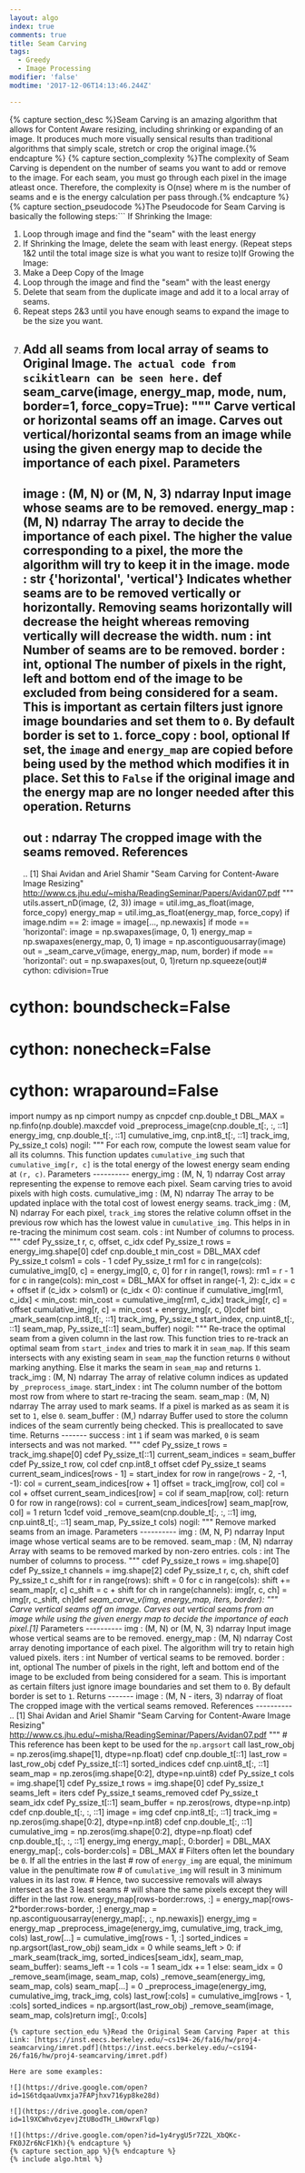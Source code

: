 ```yaml
---
layout: algo
index: true
comments: true
title: Seam Carving
tags:
  - Greedy
  - Image Processing
modifier: 'false'
modtime: '2017-12-06T14:13:46.244Z'

---
```

{% capture section_desc %}Seam Carving is an amazing algorithm that allows for Content Aware resizing, including shrinking or expanding of an image. It produces much more visually sensical results than traditional algorithms that simply scale, stretch or crop the original image.{% endcapture %}
{% capture section_complexity %}The complexity of Seam Carving is dependent on the number of seams you want to add or remove to the image. For each seam, you must go through each pixel in the image atleast once. Therefore, the complexity is O(n*s*e) where m is the number of seams and e is the energy calculation per pass through.{% endcapture %}
{% capture section_pseudocode %}The Pseudocode for Seam Carving is basically the following steps:```
If Shrinking the Image:
1) Loop through image and find the "seam" with the least energy
2) If Shrinking the Image, delete the seam with least energy. (Repeat steps 1&2 until the total image size is what you want to resize to)If Growing the Image:
1) Make a Deep Copy of the Image
2) Loop through the image and find the "seam" with the least energy
3) Delete that seam from the duplicate image and add it to  a local array of seams.
4) Repeat steps 2&3 until you have enough seams to expand the image to be the size you want.
5) Add all seams from local array of seams to Original Image.
```The actual code from scikitlearn can be seen here.```
def seam_carve(image, energy_map, mode, num, border=1, force_copy=True):
    """ Carve vertical or horizontal seams off an image.
    Carves out vertical/horizontal seams from an image while using the given
    energy map to decide the importance of each pixel.
    Parameters
    ----------
    image : (M, N) or (M, N, 3) ndarray
        Input image whose seams are to be removed.
    energy_map : (M, N) ndarray
        The array to decide the importance of each pixel. The higher
        the value corresponding to a pixel, the more the algorithm will try
        to keep it in the image.
    mode : str {'horizontal', 'vertical'}
        Indicates whether seams are to be removed vertically or horizontally.
        Removing seams horizontally will decrease the height whereas removing
        vertically will decrease the width.
    num : int
        Number of seams are to be removed.
    border : int, optional
        The number of pixels in the right, left and bottom end of the image
        to be excluded from being considered for a seam. This is important as
        certain filters just ignore image boundaries and set them to `0`.
        By default border is set to `1`.
    force_copy : bool, optional
        If set, the `image` and `energy_map` are copied before being used by
        the method which modifies it in place. Set this to `False` if the
        original image and the energy map are no longer needed after
        this operation.
    Returns
    -------
    out : ndarray
        The cropped image with the seams removed.
    References
    ----------
    .. [1] Shai Avidan and Ariel Shamir
           "Seam Carving for Content-Aware Image Resizing"
           http://www.cs.jhu.edu/~misha/ReadingSeminar/Papers/Avidan07.pdf
    """    utils.assert_nD(image, (2, 3))
    image = util.img_as_float(image, force_copy)
    energy_map = util.img_as_float(energy_map, force_copy)    if image.ndim == 2:
        image = image[..., np.newaxis]    if mode == 'horizontal':
        image = np.swapaxes(image, 0, 1)
        energy_map = np.swapaxes(energy_map, 0, 1)    image = np.ascontiguousarray(image)
    out = _seam_carve_v(image, energy_map, num, border)    if mode == 'horizontal':
        out = np.swapaxes(out, 0, 1)return np.squeeze(out)# cython: cdivision=True
# cython: boundscheck=False
# cython: nonecheck=False
# cython: wraparound=False
import numpy as np
cimport numpy as cnpcdef cnp.double_t DBL_MAX = np.finfo(np.double).maxcdef void _preprocess_image(cnp.double_t[:, :, ::1] energy_img,
                            cnp.double_t[:, ::1] cumulative_img,
                            cnp.int8_t[:, ::1] track_img,
                            Py_ssize_t cols) nogil:
    """ For each row, compute the lowest seam value for all its columns.
    This function updates `cumulative_img` such that `cumulative_img[r, c]`
    is the total energy of the lowest energy seam ending at `(r, c)`.
    Parameters
    ----------
    energy_img : (M, N, 1) ndarray
        Cost array representing the expense to remove each pixel. Seam carving
        tries to avoid pixels with high costs.
    cumulative_img : (M, N) ndarray
        The array to be updated inplace with the total cost of lowest energy
        seams.
    track_img : (M, N) ndarray
        For each pixel, `track_img` stores the relative column offset in
        the previous row which has the lowest value in `cumulative_img`. This
        helps in in re-tracing the minimum cost seam.
    cols : int
        Number of columns to process.
    """    cdef Py_ssize_t r, c, offset, c_idx
    cdef Py_ssize_t rows = energy_img.shape[0]
    cdef cnp.double_t min_cost = DBL_MAX
    cdef Py_ssize_t colsm1 = cols - 1
    cdef Py_ssize_t rm1    for c in range(cols):
        cumulative_img[0, c] = energy_img[0, c, 0]    for r in range(1, rows):
        rm1 = r - 1
        for c in range(cols):
            min_cost = DBL_MAX
            for offset in range(-1, 2):                c_idx = c + offset
                if (c_idx > colsm1) or (c_idx < 0):
                    continue                if cumulative_img[rm1, c_idx] < min_cost:
                    min_cost = cumulative_img[rm1, c_idx]
                    track_img[r, c] = offset            cumulative_img[r, c] = min_cost + energy_img[r, c, 0]cdef bint _mark_seam(cnp.int8_t[:, ::1] track_img,
                     Py_ssize_t start_index,
                     cnp.uint8_t[:, ::1] seam_map,
                     Py_ssize_t[::1] seam_buffer) nogil:    """ Re-trace the optimal seam from a given column in the last row.
    This function tries to re-track an optimal seam from `start_index` and
    tries to mark it in `seam_map`. If this seam intersects with any existing
    seam in `seam_map` the function returns `0` without marking anything. Else
    it marks the seam in `seam_map` and returns `1`.
    track_img : (M, N) ndarray
       The array of relative column indices as updated by `_preprocess_image`.
    start_index : int
       The column number of the bottom most row from where to start re-tracing
       the seam.
    seam_map : (M, N) ndarray
        The array used to mark seams. If a pixel is marked as as seam it is set
        to `1`, else `0`.
    seam_buffer : (M,) ndarray
        Buffer used to store the column indices of the seam currently being
        checked. This is preallocated to save time.
    Returns
    -------
    success : int
        `1` if seam was marked, `0` is seam intersects and was not marked.
    """
    cdef Py_ssize_t rows = track_img.shape[0]
    cdef Py_ssize_t[::1] current_seam_indices = seam_buffer
    cdef Py_ssize_t row, col
    cdef cnp.int8_t offset
    cdef Py_ssize_t seams    current_seam_indices[rows - 1] = start_index
    for row in range(rows - 2, -1, -1):
        col = current_seam_indices[row + 1]
        offset = track_img[row, col]
        col = col + offset
        current_seam_indices[row] = col        if seam_map[row, col]:
            return 0    for row in range(rows):
        col = current_seam_indices[row]
        seam_map[row, col] = 1    return 1cdef void _remove_seam(cnp.double_t[:, :, ::1] img,
                       cnp.uint8_t[:, ::1] seam_map, Py_ssize_t cols) nogil:
    """ Remove marked seams from an image.
    Parameters
    ----------
    img : (M, N, P) ndarray
        Input image whose vertical seams are to be removed.
    seam_map : (M, N) ndarray
        Array with seams to be removed marked by non-zero entries.
    cols : int
        The number of columns to process.
    """
    cdef Py_ssize_t rows = img.shape[0]
    cdef Py_ssize_t channels = img.shape[2]
    cdef Py_ssize_t r, c, ch, shift
    cdef Py_ssize_t c_shift    for r in range(rows):
        shift = 0
        for c in range(cols):
            shift += seam_map[r, c]
            c_shift = c + shift
            for ch in range(channels):
                img[r, c, ch] = img[r, c_shift, ch]def _seam_carve_v(img, energy_map, iters, border):
    """ Carve vertical seams off an image.
    Carves out vertical seams from an image while using the given energy map to
    decide the importance of each pixel.[1]_
    Parameters
    ----------
    img : (M, N) or (M, N, 3) ndarray
        Input image whose vertical seams are to be removed.
    energy_map : (M, N) ndarray
        Cost array denoting importance of each pixel. The algorithm will try to
        retain high valued pixels.
    iters : int
        Number of vertical seams to be removed.
    border : int, optional
        The number of pixels in the right, left and bottom end of the image
        to be excluded from being considered for a seam. This is important as
        certain filters just ignore image boundaries and set them to `0`.
        By default border is set to `1`.
    Returns
    -------
    image : (M, N - iters, 3) ndarray of float
        The cropped image with the vertical seams removed.
    References
    ----------
    .. [1] Shai Avidan and Ariel Shamir
           "Seam Carving for Content-Aware Image Resizing"
           http://www.cs.jhu.edu/~misha/ReadingSeminar/Papers/Avidan07.pdf
    """
    # This reference has been kept to be used for the `np.argsort` call
    last_row_obj = np.zeros(img.shape[1], dtype=np.float)    cdef cnp.double_t[::1] last_row = last_row_obj
    cdef Py_ssize_t[::1] sorted_indices
    cdef cnp.uint8_t[:, ::1] seam_map = np.zeros(img.shape[0:2],
                                                 dtype=np.uint8)
    cdef Py_ssize_t cols = img.shape[1]
    cdef Py_ssize_t rows = img.shape[0]
    cdef Py_ssize_t seams_left = iters
    cdef Py_ssize_t seams_removed
    cdef Py_ssize_t seam_idx
    cdef Py_ssize_t[::1] seam_buffer = np.zeros(rows, dtype=np.intp)    cdef cnp.double_t[:, :, ::1] image = img
    cdef cnp.int8_t[:, ::1] track_img = np.zeros(img.shape[0:2], dtype=np.int8)
    cdef cnp.double_t[:, ::1] cumulative_img = np.zeros(img.shape[0:2],
                                                        dtype=np.float)
    cdef cnp.double_t[:, :, ::1] energy_img    energy_map[:, 0:border] = DBL_MAX
    energy_map[:, cols-border:cols] = DBL_MAX    # Filters often let the boundary be `0`. If all the entries in the last
    # row of `energy_img` are equal, the minimum value in the penultimate row
    # of `cumulative_img` will result in 3 minimum values in its last row.
    # Hence, two successive removals will always intersect as the 3 least seams
    # will share the same pixels except they will differ in the last row.
    energy_map[rows-border:rows, :] = energy_map[rows-2*border:rows-border, :]    energy_map = np.ascontiguousarray(energy_map[:, :, np.newaxis])
    energy_img = energy_map    _preprocess_image(energy_img, cumulative_img, track_img, cols)
    last_row[...] = cumulative_img[rows - 1, :]
    sorted_indices = np.argsort(last_row_obj)
    seam_idx = 0    while seams_left > 0:
        if _mark_seam(track_img, sorted_indices[seam_idx], seam_map,
                      seam_buffer):
            seams_left -= 1
            cols -= 1
            seam_idx += 1
        else:
            seam_idx = 0
            _remove_seam(image, seam_map, cols)
            _remove_seam(energy_img, seam_map, cols)
            seam_map[...] = 0
            _preprocess_image(energy_img, cumulative_img, track_img, cols)
            last_row[:cols] = cumulative_img[rows - 1, :cols]
            sorted_indices = np.argsort(last_row_obj)    _remove_seam(image, seam_map, cols)return img[:, 0:cols]
```{% endcapture %}
{% capture section_edu %}Read the Original Seam Carving Paper at this Link: [https://inst.eecs.berkeley.edu/~cs194-26/fa16/hw/proj4-seamcarving/imret.pdf](https://inst.eecs.berkeley.edu/~cs194-26/fa16/hw/proj4-seamcarving/imret.pdf)

Here are some examples:

![](https://drive.google.com/open?id=1S6tdqaaUvmxja7FAPjhxv716yp8ke28d)

![](https://drive.google.com/open?id=1l9XCWhv6zyevjZtUBodTH_LH0wrxFlqp)

![](https://drive.google.com/open?id=1y4rygU5r7Z2L_XbQKc-FK0JZr6NcF1Kh){% endcapture %}
{% capture section_app %}{% endcapture %}
{% include algo.html %}